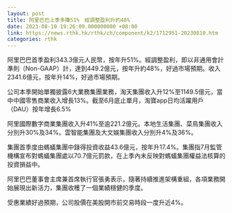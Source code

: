 ```yaml
---
layout: post
title: 阿里巴巴上季多賺51%　經調整盈利升約48%
date: 2023-08-10 19:26:09.000000000 +08:00
link: https://news.rthk.hk/rthk/ch/component/k2/1712951-20230810.htm
categories: rthk
---
```


阿里巴巴首季盈利343.3億元人民幣，按年升51%。經調整盈利，即以非通用會計準則（Non-GAAP）計，達到449.2億元，按年升約48%，好過市場預期。收入2341.6億元，按年升14%，好過市場預期。

公司本季開始單獨披露6大業務集團業務，淘天集團收入升12%至1149.5億元，當中中國零售商業收入增長13%。截至6月底止單月，淘寶app日均活躍用戶（DAU）按年增長6.5%

阿里國際數字商業集團收入升41%至逾221.2億元。本地生活集團、菜鳥集團收入分別升30%及34%。雲智能集團及大文娛集團收入分別升4%及36%。

集團首季度由螞蟻集團中錄得投資收益43.6億元，按年升17.4%。集團指7月監管機構宣布對螞蟻集團處以70.7億元罰款，在上季內未反映對螞蟻集團權益法核算的投資損益中。

阿里巴巴董事會主席兼首席執行官張勇表示，隨著持續推進架構重組，各項業務開始展現出新活力，集團收穫了一個業績穩健的季度。

受惠業績好過預期，公司股價在美股開市前交易時段一度升近4%。
